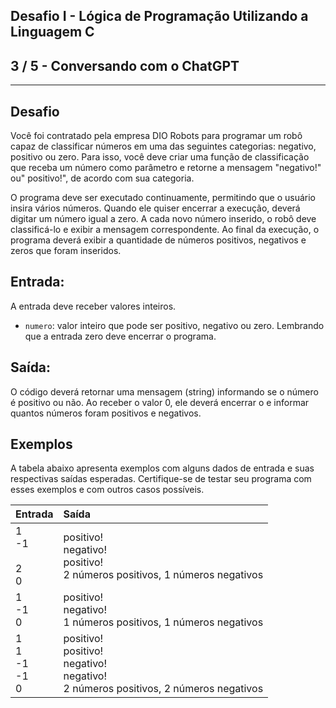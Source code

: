 Desafio I - Lógica de Programação Utilizando a Linguagem C
----------------------------------------------------------
3 / 5 - Conversando com o ChatGPT
---------------------------------

* * *

Desafio
-------

Você foi contratado pela empresa DIO Robots para programar um robô capaz de classificar números em uma das seguintes
categorias: negativo, positivo ou zero. Para isso, você deve criar uma função de classificação que receba um número como
parâmetro e retorne a mensagem "negativo!" ou" positivo!", de acordo com sua categoria.

O programa deve ser executado continuamente, permitindo que o usuário insira vários números. Quando ele quiser encerrar
a execução, deverá digitar um número igual a zero. A cada novo número inserido, o robô deve classificá-lo e exibir a
mensagem correspondente. Ao final da execução, o programa deverá exibir a quantidade de números positivos, negativos e
zeros que foram inseridos.

Entrada:
--------

A entrada deve receber valores inteiros.

* `numero`: valor inteiro que pode ser positivo, negativo ou zero. Lembrando que a entrada zero deve encerrar o
  programa.

Saída:
------

O código deverá retornar uma mensagem (string) informando se o número é positivo ou não. Ao receber o valor 0, ele
deverá encerrar o e informar quantos números foram positivos e negativos.

Exemplos
--------

A tabela abaixo apresenta exemplos com alguns dados de entrada e suas respectivas saídas esperadas. Certifique-se de
testar seu programa com esses exemplos e com outros casos possíveis.

| Entrada                   | Saída                                                                                        |
|:--------------------------|:---------------------------------------------------------------------------------------------|
| 1<br>\-1<br><br>2<br>0    | positivo!<br>negativo!<br>positivo!<br>2 números positivos, 1 números negativos              |
| 1<br>\-1<br>0             | positivo!<br>negativo!<br>1 números positivos, 1 números negativos                           |
| 1<br>1<br>\-1<br>\-1<br>0 | positivo!<br>positivo!<br>negativo!<br>negativo!<br>2 números positivos, 2 números negativos |
